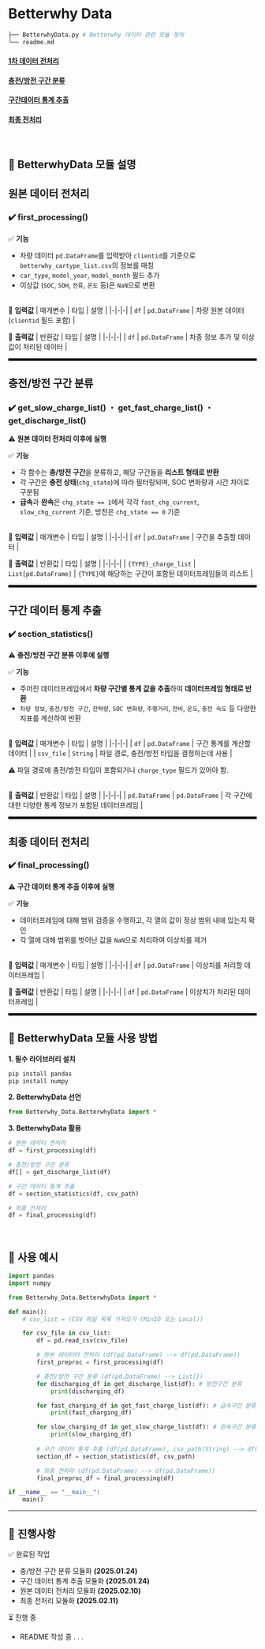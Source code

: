 # Betterwhy Data
```bash
├── BetterwhyData.py # Betterwhy 데이터 관련 모듈 정의
└── readme.md
```
#### [**1차 데이터 전처리**](#first_processing)
#### [**충전/방전 구간 분류**](#classify_charging)
#### [**구간데이터 통계 추출**](#section_statistics)
#### [**최종 전처리**](#final_processing)
<br>

## 📌 BetterwhyData 모듈 설명
<a id="first_processing"></a>

## **원본 데이터 전처리**
### ✔️ **first_processing()**

 ✅ **기능**
- 차량 데이터 `pd.DataFrame`를 입력받아 `clientid`를 기준으로 `betterwhy_cartype_list.csv`의 정보를 매칭  
- `car_type`, `model_year`, `model_month` 필드 추가  
- 이상값 (`SOC`, `SOH`, `전류`, `온도` 등)은 `NaN`으로 변환
<br><br> 

🔹 **입력값**
| 매개변수 | 타입 | 설명 |
|-|-|-|
| `df` | `pd.DataFrame` | 차량 원본 데이터 (`clientid` 필드 포함) |
<br>

🔹 **출력값**
| 반환값 | 타입 | 설명 |
|-|-|-|
| `df` | `pd.DataFrame` | 차종 정보 추가 및 이상값이 처리된 데이터 |
<br>

<hr style="border: 2px solid black;">

<a id="classify_charging"></a>

## **충전/방전 구간 분류**
### **✔️ get_slow_charge_list() ・ get_fast_charge_list() ・ get_discharge_list()**

⚠️ **원본 데이터 전처리 이후에 실행**

✅ **기능**
- 각 함수는 **충/방전 구간**을 분류하고, 해당 구간들을 **리스트 형태로 반환**
- 각 구간은 **충전 상태**(`chg_state`)에 따라 필터링되며, SOC 변화량과 시간 차이로 구분됨
- **급속**과 **완속**은 `chg_state == 1`에서 각각 `fast_chg_current`, `slow_chg_current` 기준, 방전은 `chg_state == 0` 기준
<br><br> 

🔹 **입력값**
| 매개변수 | 타입 | 설명 |
|-|-|-|
| `df` | `pd.DataFrame` | 구간을 추출할 데이터 |
<br>

🔹 **출력값**
| 반환값 | 타입 | 설명 |
|-|-|-|
| `{TYPE}_charge_list` | `List[pd.DataFrame]` | `{TYPE}`에 해당하는 구간이 포함된 데이터프레임들의 리스트 |
<br> 

<hr style="border: 2px solid black;">

<a id="section_statistics"></a>

## **구간 데이터 통계 추출**
### ✔️ **section_statistics()**
⚠️ **충전/방전 구간 분류 이후에 실행**

✅ **기능**
- 주어진 데이터프레임에서 **차량 구간별 통계 값을 추출**하여 **데이터프레임 형태로 반환**
- `차량 정보`, `충전/방전 구간`, `전력량`, `SOC 변화량`, `주행거리`, `전비`, `온도`, `충전 속도` 등 다양한 지표를 계산하여 반환
<br><br> 

🔹 **입력값**
| 매개변수 | 타입 | 설명 |
|-|-|-|
| `df` | `pd.DataFrame` | 구간 통계를 계산할 데이터 |
| `csv_file` | `String` | 파일 경로, 충전/방전 타입을 결정하는데 사용 |

⚠️ 파일 경로에 충전/방전 타입이 포함되거나 `charge_type` 필드가 있어야 함.
<br><br>

🔹 **출력값**
| 반환값 | 타입 | 설명 |
|-|-|-|
| `pd.DataFrame` | `pd.DataFrame` | 각 구간에 대한 다양한 통계 정보가 포함된 데이터프레임 |
<br> 

<hr style="border: 2px solid black;">

<a id="final_processing"></a>

## **최종 데이터 전처리**
### ✔️ **final_processing()** 
⚠️ **구간 데이터 통계 추출 이후에 실행**

✅ **기능**
- 데이터프레임에 대해 범위 검증을 수행하고, 각 열의 값이 정상 범위 내에 있는지 확인
- 각 열에 대해 범위를 벗어난 값을 `NaN`으로 처리하여 이상치를 제거
<br><br> 

🔹 **입력값**
| 매개변수 | 타입 | 설명 |
|-|-|-|
| `df` | `pd.DataFrame` | 이상치를 처리할 데이터프레임 |
<br>

🔹 **출력값**
| 반환값 | 타입 | 설명 |
|-|-|-|
| `df` | `pd.DataFrame` | 이상치가 처리된 데이터프레임 |
<br>

<hr style="border: 2px solid black;">

## 📌 BetterwhyData 모듈 사용 방법
**1. 필수 라이브러리 설치**
```python
pip install pandas
pip install numpy
```
**2. BetterwhyData 선언**
```python
from Betterwhy_Data.BetterwhyData import *
```
**3. BetterwhyData 활용**
```python
# 원본 데이터 전처리
df = first_processing(df)

# 충전/방전 구간 분류 
df[] = get_discharge_list(df)

# 구간 데이터 통계 추출
df = section_statistics(df, csv_path)

# 최종 전처리
df = final_processing(df)
```
<br>

## 📌 사용 예시
```python
import pandas
import numpy 

from Betterwhy_Data.BetterwhyData import *

def main():
    # csv_list = (CSV 파일 목록 가져오기 (MinIO 또는 Local))

    for csv_file in csv_list:
        df = pd.read_csv(csv_file)

        # 원본 데이터터 전처리 (df(pd.DataFrame) --> df(pd.DataFrame))
        first_preproc = first_processing(df)

        # 충전/방전 구간 분류 (df(pd.DataFrame) --> List[])
        for discharging_df in get_discharge_list(df): # 방전구간 분류 
            print(discharging_df)

        for fast_charging_df in get_fast_charge_list(df): # 급속구간 분류
            print(fast_charging_df)

        for slow_charging_df in get_slow_charge_list(df): # 완속구간 분류
            print(slow_charging_df)
        
        # 구간 데이터 통계 추출 (df(pd.DataFrame), csv_path(String) --> df(pd.DataFrame))
        section_df = section_statistics(df, csv_path)

        # 최종 전처리 (df(pd.DataFrame) --> df(pd.DataFrame))
        final_preproc_df = final_processing(df)

if __name__ == "__main__":
    main()
```
---
## 📝 진행사항
✅ 완료된 작업
-  충/방전 구간 분류 모듈화 **(2025.01.24)**
-  구간 데이터 통계 추출 모듈화 **(2025.01.24)**
-  원본 데이터 전처리 모듈화 **(2025.02.10)**
-  최종 전처리 모듈화 **(2025.02.11)**
  
⏳ 진행 중
- README 작성 중 . . .

